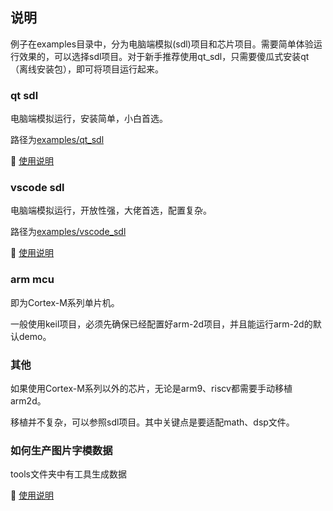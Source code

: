 ## 说明

例子在examples目录中，分为电脑端模拟(sdl)项目和芯片项目。需要简单体验运行效果的，可以选择sdl项目。对于新手推荐使用qt_sdl，只需要傻瓜式安装qt（离线安装包），即可将项目运行起来。

### qt sdl

电脑端模拟运行，安装简单，小白首选。

路径为[examples/qt_sdl](../../examples/qt_sdl)

📖 [使用说明](../../examples/qt_sdl/README.md)

### vscode sdl

电脑端模拟运行，开放性强，大佬首选，配置复杂。

路径为[examples/vscode_sdl](../../examples/vscode_sdl)

📖 [使用说明](../../examples/vscode_sdl/README.md)

### arm mcu

即为Cortex-M系列单片机。

一般使用keil项目，必须先确保已经配置好arm-2d项目，并且能运行arm-2d的默认demo。

### 其他

如果使用Cortex-M系列以外的芯片，无论是arm9、riscv都需要手动移植arm2d。

移植并不复杂，可以参照sdl项目。其中关键点是要适配math、dsp文件。

### 如何生产图片字模数据

tools文件夹中有工具生成数据

📖 [使用说明](../../tools/README.md)